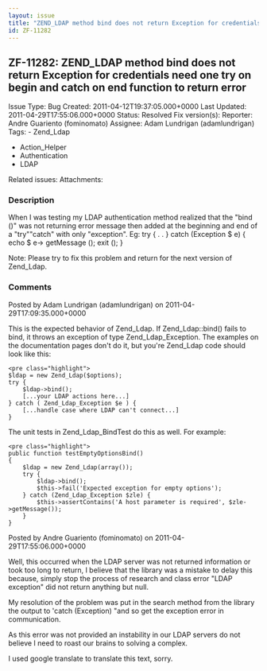 ```yaml
---
layout: issue
title: "ZEND_LDAP method bind does not return Exception for credentials need  one try on begin and catch on end function to return error"
id: ZF-11282
---
```


ZF-11282: ZEND\_LDAP method bind does not return Exception for credentials need one try on begin and catch on end function to return error
------------------------------------------------------------------------------------------------------------------------------------------

 Issue Type: Bug Created: 2011-04-12T19:37:05.000+0000 Last Updated: 2011-04-29T17:55:06.000+0000 Status: Resolved Fix version(s): 
 Reporter:  Andre Guariento (fominomato)  Assignee:  Adam Lundrigan (adamlundrigan)  Tags: - Zend\_Ldap
- Action\_Helper
- Authentication
- LDAP
 
 Related issues: 
 Attachments: 
### Description

When I was testing my LDAP authentication method realized that the "bind ()" was not returning error message then added at the beginning and end of a "try""catch" with only "exception". Eg: try { . . } catch (Exception $ e) { echo $ e-> getMessage (); exit (); }

Note: Please try to fix this problem and return for the next version of Zend\_Ldap.

 

 

### Comments

Posted by Adam Lundrigan (adamlundrigan) on 2011-04-29T17:09:35.000+0000

This is the expected behavior of Zend\_Ldap. If Zend\_Ldap::bind() fails to bind, it throws an exception of type Zend\_Ldap\_Exception. The examples on the documentation pages don't do it, but you're Zend\_Ldap code should look like this:

 
    <pre class="highlight">
    $ldap = new Zend_Ldap($options);
    try {
        $ldap->bind();
        [...your LDAP actions here...]
    } catch ( Zend_Ldap_Exception $e ) {
        [...handle case where LDAP can't connect...]
    }


The unit tests in Zend\_Ldap\_BindTest do this as well. For example:

 
    <pre class="highlight">
    public function testEmptyOptionsBind()
    {
        $ldap = new Zend_Ldap(array());
        try {
            $ldap->bind();
            $this->fail('Expected exception for empty options');
        } catch (Zend_Ldap_Exception $zle) {
            $this->assertContains('A host parameter is required', $zle->getMessage());
        }
    }


 

 

Posted by Andre Guariento (fominomato) on 2011-04-29T17:55:06.000+0000

Well, this occurred when the LDAP server was not returned information or took too long to return, I believe that the library was a mistake to delay this because, simply stop the process of research and class error "LDAP exception" did not return anything but null.

My resolution of the problem was put in the search method from the library the output to 'catch (Exception) "and so get the exception error in communication.

As this error was not provided an instability in our LDAP servers do not believe I need to roast our brains to solving a complex.

I used google translate to translate this text, sorry.

 

 
